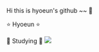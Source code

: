 Hi this is hyoeun's github ~~ 👋

⭐️ Hyoeun ⭐️


📝 Studying 📝
 <img src="https://img.shields.io/badge/HTML5-#E34F26?style=flat&logo=HTML5&logoColor=white"/>
 
<!--  <img src="https://img.shields.io/badge/CSS3-#1572B6?style=flat&logo=CSS3&logoColor=white"/>
 <img src="https://img.shields.io/badge/Javascript-#F7DF1E?style=flat&logo=Javascript&logoColor=white"/>
 <img src="https://img.shields.io/badge/Java-#007396?style=flat&logo=Java&logoColor=white"/>
 <img src="https://img.shields.io/badge/Spring-#6DB33F?style=flat&logo=Spring&logoColor=white"/>
 <img src="https://img.shields.io/badge/Oracle-#F80000?style=flat&logo=Oracle&logoColor=white"/>
  -->
 
 
 
<!--
**hyoniii710/hyoniii710** is a ✨ _special_ ✨ repository because its `README.md` (this file) appears on your GitHub profile.

Here are some ideas to get you started:

- 🔭 I’m currently working on ...
- 🌱 I’m currently learning ...
- 👯 I’m looking to collaborate on ...
- 🤔 I’m looking for help with ...
- 💬 Ask me about ...
- 📫 How to reach me: ...
- 😄 Pronouns: ...
- ⚡ Fun fact: ...
-->
